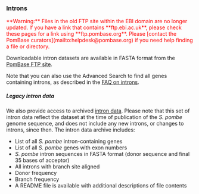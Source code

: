 ### Introns

<div style="color: red">
**Warning:** Files in the old FTP site within the EBI domain are no
  longer updated. If you have a link that contains **ftp.ebi.ac.uk**,
  please check these pages for a link using
  **ftp.pombase.org**. Please [contact the PomBase
  curators](mailto:helpdesk@pombase.org) if you need help finding a
  file or directory.
</div>

Downloadable intron datasets are available in FASTA format from the
[PomBase FTP site](ftp://ftp.ebi.ac.uk/pub/databases/pombase/FASTA/).

Note that you can also use the Advanced Search to find all genes
containing introns, as described in the 
[FAQ on introns](/gfaq/how-can-i-retrieve-intron-coordinates-or-sequences).

##### Legacy intron data

We also provide access to archived [intron data](ftp://ftp.ebi.ac.uk/pub/databases/pombase/Archived_directories/Intron_Data/OLD/).
Please note that this set of intron data reflect the dataset at the
time of publication of the *S. pombe* genome sequence, and does not
include any new introns, or changes to introns, since then. The
intron data archive includes:

-   List of all *S. pombe* intron-containing genes
-   List of all *S. pombe* genes with exon numbers
-   *S. pombe* intron sequences in FASTA format (donor
    sequence and final 35 bases of acceptor)
-   All introns with branch site aligned
-   Donor frequency
-   Branch frequency
-   A README file is available with additional descriptions of file
    contents
